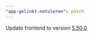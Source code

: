 ```yaml
---
"app-gelinkt-notuleren": patch
---
```


Update frontend to version [5.50.0](https://github.com/lblod/frontend-gelinkt-notuleren/releases/tag/v5.50.0)
